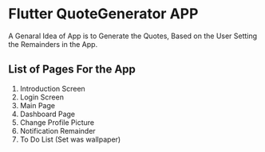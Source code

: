 # Flutter QuoteGenerator APP

A Genaral Idea of App is to Generate the Quotes, Based on the User Setting the Remainders in the App.

## List of Pages For the App

1. Introduction Screen 
2. Login Screen
3. Main Page 
4. Dashboard Page
5. Change Profile Picture
6. Notification Remainder
7. To Do List (Set was wallpaper)
